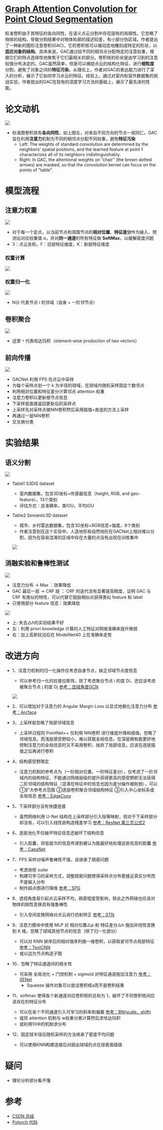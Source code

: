 # [Graph Attention Convolution for Point Cloud Segmentation](https://engineering.purdue.edu/~jshan/publications/2018/Lei%20Wang%20Graph%20Attention%20Convolution%20for%20Point%20Cloud%20Segmentation%20CVPR2019.pdf)
  标准卷积由于其特征的各向同性，在语义点云分割中存在固有的局限性。它忽略了物体的结构，导致分割结果中对物体轮廓的描述较差，有小部分伪区域。作者提出了一种新的图形注意卷积(GAC)，它的卷积核可以被动态地雕刻成特定的形状，以**适应对象的结构**。具体来说，GAC通过给不同的相邻点分配特定的注意权重，根据它们的特点选择性地聚焦于它们最相关的部分。卷积核的形状是由学习到的注意权值分布决定的。GAC虽然简单，但是可以捕捉点云的结构化特征，进行**细粒度**分割，避免了对象之间的**特征污染**。从理论上，作者对GAC的表达能力进行了深入的分析，展示了它如何学习点云的特征。经验上，通过对室内和室外数据集的挑战实验，作者提出的GAC在现有的深度学习方法的基础上，展示了最先进的性能。
# 论文动机
![](问题.png)
- 标准图卷积具有**各向同性**，如上图左，对来自不同方向的节点一视同仁。GAC 旨在利用**注意力**机制为不同的相邻点分配不同权重，避免**特征污染**
  - Left: The weights of standard convolution are determined by the neighbors’ spatial positions, and the learned feature at point 1 characterizes all of its neighbors indistinguishably.
  - Right: In GAC, the attentional weights on ”chair” (the brown dotted arrows) are masked, so that the convolution kernel can focus on the points of ”table”.

# 模型流程
## 注意力权重
![](注意力.png)

- 对于每一个定点，以当前节点和周围节点的**相对位置**、**特征差分**作为输入，预测出对应权重值 α，并对**同一通道**的所有特征做 **SoftMax**，以缓解密度问题
- 3：点云坐标，F：旧层特征维度，K：新层特征维度
### 权重计算
![](注意力公式.png)
### 权重归一化
![](注意力归一化.png)

- N(i) 代表节点 i 的邻域（自身 + 一阶邻节点）
## 卷积聚合
![](注意力卷积.png)

- 这里 `*` 代表哈达玛积（element-wise production of two vectors）
## 前向传播
![](模型.png)

- GACNet 利用 FPS 在点云中采样
- 为每个采样点划一个 k 为半径的球域，在球域内随机采样固定个数邻点
- 利用相对位置和特征差分计算邻点 attention 权重
- 注意力卷积以更新根节点信息
- 下采样层直接返回更新后的采样点
- 上采样先对采样点做NIN卷积然后采用插值+直连的方法上采样
- 再通过一层NIN卷积
- 交叉熵分类

# 实验结果
## 语义分割
![](实验1.png)
- Table1 S3DIS dataset
  - 室内数据集，包含3D坐标+传感器信息（height, RGB, and geo-feature），13个类别
  - 评估方式：总准确率，类IOU，平均IOU
- Table2 Semantic3D dataset
  - 城市、乡村雷达数据集，包含3D坐标+RGB信息+强度，8个类别
  - 作者注意到在这个实验中，人造地形和自然地形在GACNet上相对难以分割，因为在容易混淆的区域中存在大量的点没有出现在训练集中
  
  ![](混淆区域.png)

## 消融实验和鲁棒性测试
![](实验2.png)
- 注意力分布 → Max ：效果降低
- GAC 最后一层 → CRF 层 ： CRF 的迭代没有显著提高精度，证明 GAC 与 CRF 有类似的特性，可以代替它鼓励相似点获得类似 feature 和 label
- 只使用部分 feature 信息：效果降低

![](实验3.png)
- 上: 失去△h的实验结果不好
- 左：利用 priori knowledge 计算的人工特征对网络准确率提升微弱
- 右：加上高斯扰动后在 ModelNet40 上在准确率走势

# 改进方向
- 1、注意力机制的归一化操作仅考虑自身节点，缺乏邻域节点度信息
  - 可以参考归一化的拉普拉斯阵，除了考虑聚合节点 i 的度 Di，还应该考虑被聚合节点 j 的度 Dj [参考：空域角度GCN](https://www.zhihu.com/question/54504471/answer/611222866)
  
  ![](对称归一化.png)

- 2、可以增加对于注意力的 Angular Margin Loss 以显式地极化注意力分布 [参考：Arcface](https://blog.csdn.net/Wuzebiao2016/article/details/81839452)
- 3、上采样层忽略了局部邻域信息
  - 上采样过程同 PointNet++ 仅利用 NIN卷积 进行维度升降和插值，忽略了邻域信息。而浅层感受野较小，难以获取全局信息，在深层拥有能更好地控制注意力的全局信息时又不采用卷积，抛弃了局部信息，应该在逐层插值之后再进行卷积
- 4、结构感受野限定
  - 注意力机制的参考点为｛一阶相对位置，一阶特征差分｝，仅考虑了一阶邻域内的结构特征，不能通过网络层级的提升获得更高的感受野即无法获得二阶邻域的结构特征（混淆在特征中的信息也因为差分操作被削弱），可以 ①扩大参考点范围 ②逐层卷积聚合邻域结构特征 ③引入中心坐标系或全局信息 [参考：EdgeConv](https://www.baidu.com/link?url=F56e_5wlNAYRRf88mQ0t5n7fiLikdpGnZy7DO0nYWfHEsUNXMcfEBz4V1rodnEekhffHG7ndBbJVRNPs_IiivH4ncggjA0ARJiYk6lZ2GZi&wd=&eqid=fa5eda0600042814000000065cf4ce7c)
- 5、下采样部分没有快捷连接
  - 虽然网络利用 U-Net 结构在上采样部分引入恒等映射，但对于下采样部分却没有，可以引入线性层构造残差学习 [参考：ResNet 第三页公式2](https://arxiv.org/pdf/1512.03385.pdf)
- 6、逐层池化不仅破坏特征信息还破坏了结构信息
  - 引入胶囊，将低层次的信息传递到被认为能最好地处理这些信息的胶囊 [参考：CapsNet](https://baijiahao.baidu.com/s?id=1622872284216471702&wfr=spider&for=pc)
- 7、FPS 采样对噪声鲁棒性不强，且继承了疏密问题
  - 考虑排除 outer
  - 构建可学习的采样方式，调整疏密问题使得采样点分布更接近真实分布而不是输入分布
  - 制作超点图进行降维 [参考：SPG](http://www.sohu.com/a/247222177_715754)
- 8、透视角度易引起点云采样不均，疏密程度受影响，除此之外网络也应该对物体的刚性变换具有强鲁棒性
  - 引入空间变换网络对点云进行仿射矫正 [参考：STN](https://www.baidu.com/link?url=noWevhNKsUMfL7RispH0p6tT7J-8lF8ipCSFu74Gwr2H9RlSJEe0pP0ObYiCSpYRh2P3JXWFtnyldifrbdNWJPn10A8bgvrcJdhFKdBnr3y&wd=&eqid=8210883800000b8e000000035ceef5bd)
- 9、注意力模块中使用 MLP 对 相对位置△p 和 特征差分△h 施加非线性变换到 K 维，忽略了球域其他节点的信息（除了归一化部分）
  - 可以对 KNN 排序后的相对值序列做一维卷积，以获取紧邻节点局部特征 [参考：TextCNN](https://www.cnblogs.com/bymo/p/9675654.html)
  - 或以边为节点构造子图
- 10、忽略了特征通道间的相关性
  - 可采用 全局池化 + 门控机制 + sigmoid 对特征通道施加注意力 [参考：SENet](https://blog.csdn.net/wangkun1340378/article/details/79092001)
    - Squeeze 操作对象可以尝试卷积核a而不是卷积结果
- 11、softmax 使得各个新通道对应卷积核的总和为 1，破坏了不同卷积核间应该存在的特征分布
  - 可以在各个不同通道引入可学习的斜率和偏置 [参考：BN(scale、shift)](https://www.cnblogs.com/guoyaohua/p/8724433.html)
  - 或将 attention 机制与 w权重分离计算然后求哈达玛积
  - 或利用10中的机制求分布
- 12、固定球半径后随机采样的方法继承了密度不均问题
  - 可以使用KNN构建连接后对超出球域的点在球表面插值
# 疑问
- 理论分析部分看不懂

# 参考
- [CSDN 总结](https://blog.csdn.net/weixin_39373480/article/details/88856169)
- [Pytorch 代码](https://github.com/yanx27/GACNet/blob/master/model.py)
